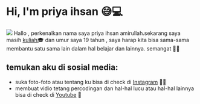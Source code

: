 # Hi, I'm priya ihsan 😅💻

<img src="https://raw.githubusercontent.com/M0nica/M0nica/master/gh-header-image-cropped.png">
Hallo , perkenalkan nama saya priya ihsan amirullah.sekarang saya masih <a href="https://www.umy.ac.id/">kuliah</a>🎓 dan umur saya 19 tahun , saya harap kita bisa sama-sama membantu satu sama lain dalam hal belajar dan lainnya. semangat 💪🏻


## temukan aku di sosial media: 
- suka foto-foto atau tentang ku bisa di check di <a href="https://www.instagram.com/priyaihsan_/"> Instagram</a> 🧳😎
- membuat vidio tetang percodingan dan hal-hal lucu atau hal-hal lainnya bisa di check di <a href="https://www.youtube.com/channel/UCE18XgJ0LqS3px9TaA-7qbA"> Youtube</a> 💼
